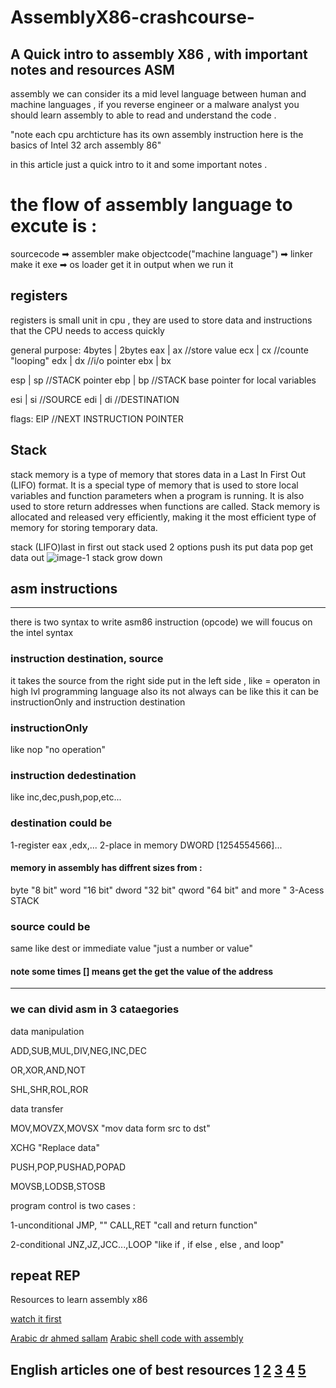 # AssemblyX86-crashcourse-
A Quick intro to assembly X86 , with important notes and resources
ASM
--------------------------------------
assembly we can consider its a mid level language between human and machine languages , if you reverse engineer or a malware analyst you should learn assembly to able to read and understand the code .

"note each cpu archticture has its own assembly instruction here is the basics of Intel 32 arch assembly 86"

in this article just a quick intro to it and some important notes .

# the flow of assembly language to excute is : 
sourcecode ➡ assembler make objectcode("machine language") ➡ linker make it exe ➡ os loader get it in output when we run it

## registers
registers is small unit in cpu , they are used to store data and instructions that the CPU needs to access quickly

general purpose:
4bytes | 2bytes
eax    | ax                 //store value
ecx    | cx                 //counte "looping"
edx    | dx                 //i/o pointer
ebx    | bx                 

esp    | sp                 //STACK pointer 
ebp    | bp                 //STACK base pointer for local variables

esi    | si                 //SOURCE
edi    | di                 //DESTINATION

flags:
EIP                         //NEXT INSTRUCTION POINTER     

## Stack 
stack memory is a type of memory that stores data in a Last In First Out (LIFO) format. It is a special type of memory that is used to store local variables and function parameters when a program is running. It is also used to store return addresses when functions are called. Stack memory is allocated and released very efficiently, making it the most efficient type of memory for storing temporary data.

stack (LIFO)last in first out
stack used 2 options 
push its put data
pop  get data out
![image-1](https://media.geeksforgeeks.org/wp-content/cdn-uploads/20221219100314/stack.drawio2.png)
stack grow down

## asm instructions
----------------
there is two syntax to write asm86 instruction (opcode) we will foucus on the intel syntax
### instruction destination, source
it takes the source from the right side put in the left side , like = operaton in high lvl programming language
also its not always can be like this it can be instructionOnly  and instruction destination

### instructionOnly
like nop "no operation"

### instruction dedestination   
like inc,dec,push,pop,etc...      

### destination could be
1-register eax ,edx,...
2-place in memory DWORD [1254554566]...

#### memory in assembly has diffrent sizes from :
byte "8 bit"
word "16 bit"
dword "32 bit"
qword "64 bit"
and more  "
3-Acess STACK

### source could be
same like dest
or immediate value "just a number or value"

#### note some times [] means get the get the value of the address
----------------------------------------------------------------
### we can divid asm in 3 cataegories

data manipulation

ADD,SUB,MUL,DIV,NEG,INC,DEC

OR,XOR,AND,NOT

SHL,SHR,ROL,ROR

data transfer

MOV,MOVZX,MOVSX "mov data form src to dst"

XCHG "Replace data"

PUSH,POP,PUSHAD,POPAD 

MOVSB,LODSB,STOSB

program control is two cases :

1-unconditional 
JMP, ""
CALL,RET "call and return function"

2-conditional
JNZ,JZ,JCC...,LOOP "like if , if else , else , and loop"

repeat
REP
----------------------------------------------------------------
Resources to learn assembly x86

[watch it first](https://www.youtube.com/watch?v=75gBFiFtAb8)

[Arabic dr ahmed sallam](https://www.youtube.com/playlist?list=PLMm8EjqH1EFVodghdDWaAuHkHqj-nJ0bN)
[Arabic shell code with assembly](https://www.youtube.com/playlist?list=PLiF9Gb9oy4n4v8cidEJ1izE2L9wrgnkKU)

English articles one of best resources
[1](https://revers.engineering/applied-re-basic-architecture/)
[2](https://revers.engineering/applied-re-the-stack/)
[3](https://revers.engineering/applied-re-exceptions/)
[4](https://revers.engineering/applied-re-accelerated-assembly-p1/)
[5](https://revers.engineering/applied-re-accelerated-assembly-p2/)
----------------------------------------------------------------
